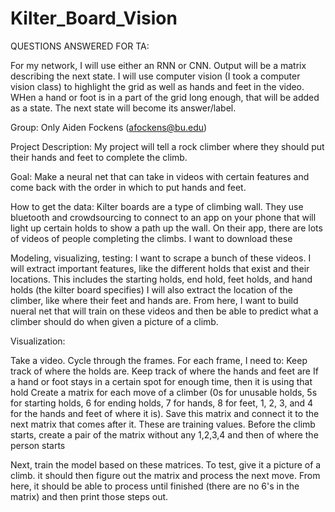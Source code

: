 # Kilter_Board_Vision

QUESTIONS ANSWERED FOR TA:

For my network, I will use either an RNN or CNN.
Output will be a matrix describing the next state. 
I will use computer vision (I took a computer vision class) to highlight the grid as well as hands and feet in the video. WHen a hand or foot is in a part of the grid long enough, that will be added as a state. The next state will become its answer/label.



Group:
Only Aiden Fockens (afockens@bu.edu)

Project Description:
My project will tell a rock climber where they should put their hands and feet to complete the climb.

Goal:
Make a neural net that can take in videos with certain features and come back with the order in which to put hands and feet.

How to get the data:
Kilter boards are a type of climbing wall. They use bluetooth and crowdsourcing to connect to an app on your phone that will light up certain holds to show a path up the wall. On their app, there are lots of videos of people completing the climbs. I want to download these

Modeling, visualizing, testing:
I want to scrape a bunch of these videos. I will extract important features, like the different holds that exist and their locations. This includes the starting holds, end hold, feet holds, and hand holds (the kilter board specifies) I will also extract the location of the climber, like where their feet and hands are. From here, I want to build nueral net that will train on these videos and then be able to predict what a climber should do when given a picture of a climb.



Visualization: 

Take a video. Cycle through the frames. For each frame, I need to:
  Keep track of where the holds are.
  Keep track of where the hands and feet are 
  If a hand or foot stays in a certain spot for enough time, then it is using that hold 
  Create a matrix for each move of a climber (0s for unusable holds, 5s for starting holds, 6 for ending holds, 7 for hands, 8 for feet, 1, 2, 3, and 4 for the hands and feet of where it is). Save this matrix and connect it to the next matrix that comes after it. These are training values. 
  Before the climb starts, create a pair of the matrix without any 1,2,3,4 and then of where the person starts 


Next, train the model based on these matrices. To test, give it a picture of a climb. it should then figure out the matrix and process the next move. From here, it should be able to process until finished (there are no 6's in the matrix) and then print those steps out.





